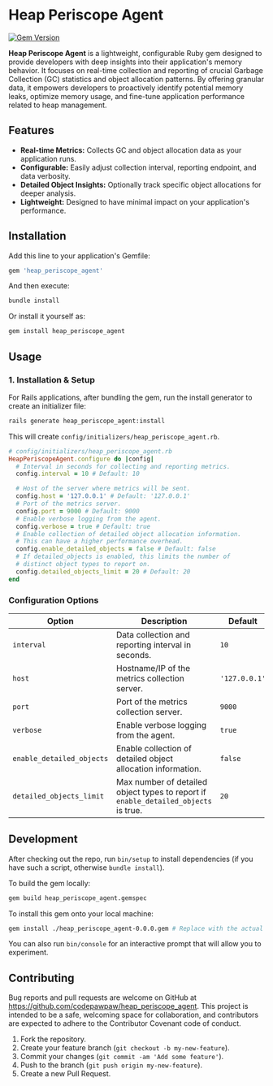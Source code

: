 # Heap Periscope Agent

[![Gem Version](https://badge.fury.io/rb/heap_periscope_agent.svg)](https://badge.fury.io/rb/heap_periscope_agent) <!-- Placeholder: update if you publish to RubyGems -->
<!-- Add other badges if you have CI/CD, code coverage, etc. -->

**Heap Periscope Agent** is a lightweight, configurable Ruby gem designed to provide developers with deep insights into their application's memory behavior. It focuses on real-time collection and reporting of crucial Garbage Collection (GC) statistics and object allocation patterns. By offering granular data, it empowers developers to proactively identify potential memory leaks, optimize memory usage, and fine-tune application performance related to heap management.

## Features

*   **Real-time Metrics:** Collects GC and object allocation data as your application runs.
*   **Configurable:** Easily adjust collection interval, reporting endpoint, and data verbosity.
*   **Detailed Object Insights:** Optionally track specific object allocations for deeper analysis.
*   **Lightweight:** Designed to have minimal impact on your application's performance.

## Installation

Add this line to your application's Gemfile:

```ruby
gem 'heap_periscope_agent'
```

And then execute:

```bash
bundle install
```

Or install it yourself as:

```bash
gem install heap_periscope_agent
```

## Usage

### 1. Installation & Setup

For Rails applications, after bundling the gem, run the install generator to create an initializer file:

```bash
rails generate heap_periscope_agent:install
```
This will create `config/initializers/heap_periscope_agent.rb`.

```ruby
# config/initializers/heap_periscope_agent.rb
HeapPeriscopeAgent.configure do |config|
  # Interval in seconds for collecting and reporting metrics.
  config.interval = 10 # Default: 10

  # Host of the server where metrics will be sent.
  config.host = '127.0.0.1' # Default: '127.0.0.1'
  # Port of the metrics server.
  config.port = 9000 # Default: 9000
  # Enable verbose logging from the agent.
  config.verbose = true # Default: true
  # Enable collection of detailed object allocation information.
  # This can have a higher performance overhead.
  config.enable_detailed_objects = false # Default: false
  # If detailed_objects is enabled, this limits the number of
  # distinct object types to report on.
  config.detailed_objects_limit = 20 # Default: 20
end
```

### Configuration Options

| Option                    | Description                                                                 | Default     |
|---------------------------|-----------------------------------------------------------------------------|-------------|
| `interval`                | Data collection and reporting interval in seconds.                          | `10`        |
| `host`                    | Hostname/IP of the metrics collection server.                               | `'127.0.0.1'` |
| `port`                    | Port of the metrics collection server.                                      | `9000`      |
| `verbose`                 | Enable verbose logging from the agent.                                      | `true`      |
| `enable_detailed_objects` | Enable collection of detailed object allocation information.                | `false`     |
| `detailed_objects_limit`  | Max number of detailed object types to report if `enable_detailed_objects` is true. | `20`        |

## Development

After checking out the repo, run `bin/setup` to install dependencies (if you have such a script, otherwise `bundle install`).

To build the gem locally:

```bash
gem build heap_periscope_agent.gemspec
```

To install this gem onto your local machine:

```bash
gem install ./heap_periscope_agent-0.0.0.gem # Replace with the actual version built
```

You can also run `bin/console` for an interactive prompt that will allow you to experiment.

## Contributing

Bug reports and pull requests are welcome on GitHub at https://github.com/codepawpaw/heap_periscope_agent.
This project is intended to be a safe, welcoming space for collaboration, and contributors are expected to adhere to the Contributor Covenant code of conduct. <!-- Optional: if you adopt one -->

1.  Fork the repository.
2.  Create your feature branch (`git checkout -b my-new-feature`).
3.  Commit your changes (`git commit -am 'Add some feature'`).
4.  Push to the branch (`git push origin my-new-feature`).
5.  Create a new Pull Request.
